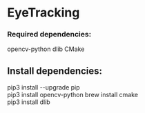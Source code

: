 # EyeTracking


### Required dependencies:

opencv-python
dlib
CMake

## Install dependencies:
pip3 install --upgrade pip  
pip3 install opencv-python
brew install cmake    
pip3 install dlib
